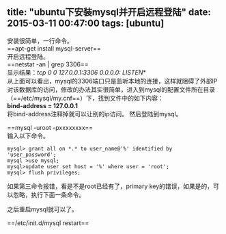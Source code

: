 title: "ubuntu下安装mysql并开启远程登陆"
date: 2015-03-11 00:47:00
tags: [ubuntu]
---
安装很简单，一行命令。<br />
==apt-get install mysql-server== <br />
开启远程登陆。<br />
==netstat -an | grep 3306==<br />
显示结果：**tcp 0 0 127.0.0.1:3306 0.0.0.0:* LISTEN**  <br />
从上面可以看出，mysql的3306端口只是监听本地的连接，这样就阻碍了外部IP对该数据库的访问，修改的办法其实很简单，进入到mysql的配置文件所在目录（==/etc/mysql/my.cnf==）下，找到文件中的如下内容：<br />
**bind-address = 127.0.0.1**<br />
将bind-address注释掉就可以让别的ip访问。
然后登陆到mysql。

==mysql -uroot -pxxxxxxxx==<br />
输入以下命令。

	mysql> grant all on *.* to user_name@'%' identified by 'user_password';
	mysql >use mysql;
	mysql>update user set host = '%' where user = 'root';
	mysql> flush privileges;

如果第三命令报错，看是不是root已经有了，primary key的错误，如果是的，可以忽略，执行下面一条命令。

之后重启mysql就可以了。

==/etc/init.d/mysql restart==

